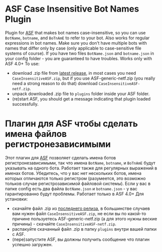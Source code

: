 ﻿# ASF Case Insensitive Bot Names Plugin
Plugin for [ASF](https://github.com/JustArchiNET/ArchiSteamFarm/) that makes bot names case-insensitive, so you can use `BotName`, `botname`, and `BoTnAmE` to refer to your bot. Also works for regular expressions in bot names.
Make sure you don't have multiple bots with names that differ only by case (only applicable to case-sensitive file systems of course). If you have two files `BotName.json` and `botname.json` in your config folder - you are guaranteed to have troubles.
Works only with ASF 4.0+
To use:
- download .zip file from [latest release](https://github.com/Ryzhehvost/Case-Insensitive-ASF/releases/latest), in most cases you need `CaseInsensitiveASF.zip`, but if you use ASF-generic-netf.zip (you really need a strong reason to do that) download `CaseInsensitiveASF-netf.zip`.
- unpack downloaded .zip file to `plugins` folder inside your ASF folder.
- (re)start ASF, you should get a message indicating that plugin loaded successfully. 


# Плагин для ASF чтобы сделать имена файлов регистронезависимыми
Этот плагин для [ASF](https://github.com/JustArchiNET/ArchiSteamFarm/) позволяет сделать имена ботов регистронезависимыми, так что имена `BotName`, `botname`, и `BoTnAmE` будут указывать на одного бота. Работает также для регулярных выражений в именах ботов.
Убедитесь, что у вас нет нескольких ботов, имена которых отличаются только регистром (разумеется, это возможно тольков случае регистрозависимой файловой системы). Если у вас в папке config есть два файла `BotName.json` и `botname.json` - у вас гарантированно будут проблемы.
Работает только в ASF 4.0+
Для установки:
- скачайте файл .zip из [последнего релиза](https://github.com/Ryzhehvost/Case-Insensitive-ASF/releases/latest), в большинстве случаев вам нужен файл `CaseInsensitiveASF.zip`, не если вы по какой-то причине пользуетесь ASF-generic-netf.zip (а для этого нужны веские причины) - скачайте `CaseInsensitiveASF-netf.zip`.
- распакуйте скачанный файл .zip в папку `plugins` внутри вашей папки с ASF.
- (пере)запустите ASF, вы должны получить сообщение что плагин успешно загружен. 

